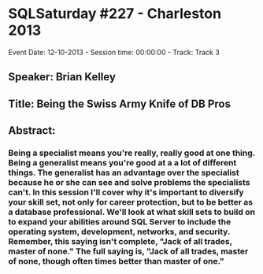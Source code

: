 # SQLSaturday #227 - Charleston 2013
Event Date: 12-10-2013 - Session time: 00:00:00 - Track: Track 3
## Speaker: Brian Kelley
## Title: Being the Swiss Army Knife of DB Pros
## Abstract:
### Being a specialist means you're really, really good at one thing. Being a generalist means you're good at a a lot of different things. The generalist has an advantage over the specialist because he or she can see and solve problems the specialists can't. In this session I'll cover why it's important to diversify your skill set, not only for career protection, but to be better as a database professional. We'll look at what skill sets to build on to expand your abilities around SQL Server to include the operating system, development, networks, and security. Remember, this saying isn't complete, "Jack of all trades, master of none." The full saying is, "Jack of all trades, master of none, though often times better than master of one."
